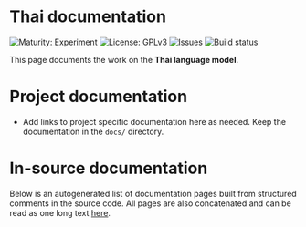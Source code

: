 # Thai documentation

[![Maturity: Experiment](https://img.shields.io/badge/Maturity-Experiment-black.svg)](https://giellalt.github.io/MaturityClassification.html)
[![License: GPLv3](https://img.shields.io/badge/License-GPLv3-blue.svg)](https://www.gnu.org/licenses/gpl-3.0)
[![Issues](https://img.shields.io/github/issues/giellalt/lang-tha)](https://github.com/giellalt/lang-tha/issues)
[![Build status](https://github.com/giellalt/lang-tha/workflows/Speller%20CI+CD/badge.svg)](https://github.com/giellalt/lang-tha/actions)

This page documents the work on the **Thai language model**. 

# Project documentation

* Add links to project specific documentation here as needed. Keep the documentation in the `docs/` directory.

# In-source documentation

Below is an autogenerated list of documentation pages built from structured comments in the source code. All pages are also concatenated and can be read as one long text [here](tha.md).
